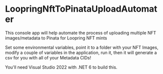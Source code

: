# LoopringNftToPinataUploadAutomater
This console app will help automate the process of uploading multiple NFT images/metadata to Pinata for Loopring NFT mints

Set some environmental variables, point it to a folder with your NFT Images, modify a couple of variables in the application, run it, then it will generate a csv for you with all of your Metadata CIDs!

You'll need Visual Studio 2022 with .NET 6 to build this.
